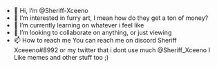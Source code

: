- 👋 Hi, I’m @Sheriff-Xceeno
- 👀 I’m interested in furry art, I mean how do they get a ton of money?
- 🌱 I’m currently learning on whatever i feel like 
- 💞️ I’m looking to collaborate on anything, or just viewing
- 📫 How to reach me You can reach me on discord Sheriff Xceeeno#8992 or my twitter that i dont use much @Sheriff_Xceeno
I Like memes and other stuff too ;)
